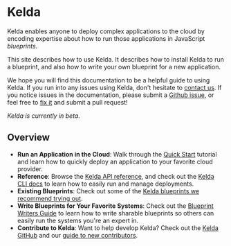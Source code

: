 # Kelda

Kelda enables anyone to deploy complex applications to the cloud
by encoding expertise about how to run those applications in JavaScript
_blueprints_.

This site describes how to use Kelda. It describes how to
install Kelda to run a blueprint, and also how to write your own blueprint
for a new application.

We hope you will find this documentation to be a helpful guide to
using Kelda.  If you run into any issues using Kelda,
don't hesitate to
[contact us](http://kelda.io/#contact). If you notice
issues in the documentation, please submit a
[Github issue](https://github.com/kelda/kelda/issues/new),
or feel free to
[fix it](https://github.com/kelda/kelda/tree/master/docs)
and submit a pull request!

*Kelda is currently in beta.*

## Overview

* **Run an Application in the Cloud**: Walk through the [Quick Start](#quick-start)
tutorial and learn how to quickly deploy an application to your favorite cloud provider.
* **Reference**: Browse the [Kelda API reference](#kelda-js-api-documentation),
and check out the [Kelda CLI docs](#kelda-cli) to learn how to easily run and
manage deployments.
* **Existing Blueprints**: Check out some of the [Kelda blueprints we recommend
trying out](#blueprint-library).
* **Write Blueprints for Your Favorite Systems**: Check out the
[Blueprint Writers Guide](#blueprint-writers-guide) to learn how to write
sharable blueprints so others can easily run the systems you're an expert in.
* **Contribute to Kelda**: Want to help develop Kelda? Check out the
[Kelda GitHub](https://github.com/kelda/kelda) and our
[guide to new contributors](#developing-kelda).
